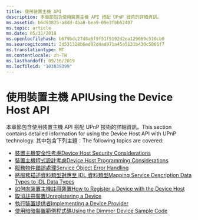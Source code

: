```yaml
---
title: 使用裝置主機 API
description: 本章節包含使用裝置主機 API 搭配 UPnP 技術的詳細資訊。
ms.assetid: b6d93825-a8dd-4ba8-bea9-09e3fbb62407
ms.topic: article
ms.date: 05/31/2018
ms.openlocfilehash: b679bdc27d8a6f9f51f5192d2ea129669c510cb0
ms.sourcegitcommit: 2d531328b6ed82d4ad971a45a5131b430c5866f7
ms.translationtype: MT
ms.contentlocale: zh-TW
ms.lasthandoff: 09/16/2019
ms.locfileid: "103839399"
---
```

# <a name="using-the-device-host-api"></a><span data-ttu-id="43710-103">使用裝置主機 API</span><span class="sxs-lookup"><span data-stu-id="43710-103">Using the Device Host API</span></span>

<span data-ttu-id="43710-104">本章節包含使用裝置主機 API 搭配 UPnP 技術的詳細資訊。</span><span class="sxs-lookup"><span data-stu-id="43710-104">This section contains detailed information for using the Device Host API with UPnP technology.</span></span> <span data-ttu-id="43710-105">其中包含下列主題：</span><span class="sxs-lookup"><span data-stu-id="43710-105">The following topics are covered:</span></span>

-   [<span data-ttu-id="43710-106">裝置主機安全性考慮</span><span class="sxs-lookup"><span data-stu-id="43710-106">Device Host Security Considerations</span></span>](device-host-security-considerations.md)
-   [<span data-ttu-id="43710-107">裝置主機程式設計考慮</span><span class="sxs-lookup"><span data-stu-id="43710-107">Device Host Programming Considerations</span></span>](device-host-programming-considerations.md)
-   [<span data-ttu-id="43710-108">服務物件錯誤處理</span><span class="sxs-lookup"><span data-stu-id="43710-108">Service Object Error Handling</span></span>](service-object-error-handling.md)
-   [<span data-ttu-id="43710-109">將服務描述資料類型對應至 IDL 資料類型</span><span class="sxs-lookup"><span data-stu-id="43710-109">Mapping Service Description Data Types to IDL Data Types</span></span>](mapping-service-description-data-types-to-idl-data-types.md)
-   [<span data-ttu-id="43710-110">如何向裝置主機註冊裝置</span><span class="sxs-lookup"><span data-stu-id="43710-110">How to Register a Device with the Device Host</span></span>](how-to-register-a-device-with-the-device-host.md)
-   [<span data-ttu-id="43710-111">取消註冊裝置</span><span class="sxs-lookup"><span data-stu-id="43710-111">Unregistering a Device</span></span>](unregistering-a-device.md)
-   [<span data-ttu-id="43710-112">執行裝置提供者</span><span class="sxs-lookup"><span data-stu-id="43710-112">Implementing a Device Provider</span></span>](implementing-a-device-provider.md)
-   [<span data-ttu-id="43710-113">使用暗暗裝置範例程式碼</span><span class="sxs-lookup"><span data-stu-id="43710-113">Using the Dimmer Device Sample Code</span></span>](using-the-dimmer-device-sample-code.md)

 

 




